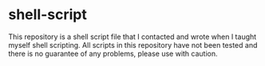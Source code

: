 # shell-script
This repository is a shell script file that I contacted and wrote when I taught myself shell scripting.
All scripts in this repository have not been tested and there is no guarantee of any problems, please use with caution.
